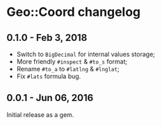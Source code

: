 # Geo::Coord changelog

## 0.1.0 - Feb 3, 2018

* Switch to `BigDecimal` for internal values storage;
* More friendly `#inspect` & `#to_s` format;
* Rename `#to_a` to `#latlng` & `#lnglat`;
* Fix `#lats` formula bug.

## 0.0.1 - Jun 06, 2016

Initial release as a gem.
